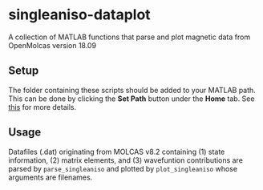 # singleaniso-dataplot
A collection of MATLAB functions that parse and plot magnetic data from OpenMolcas version 18.09
 
## Setup
The folder containing these scripts should be added to your MATLAB path. This can be done by clicking the **Set Path** button under the **Home** tab. See [this](https://www.mathworks.com/help/matlab/matlab_env/add-remove-or-reorder-folders-on-the-search-path.html) for more details.

## Usage
Datafiles (.dat) originating from MOLCAS v8.2 containing (1) state information, (2) matrix elements, and (3) wavefuntion contributions are parsed by `parse_singleaniso` and plotted by `plot_singleaniso` whose arguments are filenames. 

